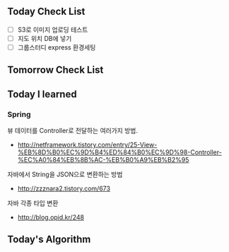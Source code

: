 ## Today Check List

- [ ] S3로 이미지 업로딩 테스트
- [ ] 지도 위치 DB에 넣기
- [ ] 그룹스터디 express 환경세팅

## Tomorrow Check List



## Today I learned

### Spring

뷰 데이터를 Controller로 전달하는 여러가지 방법.

* http://netframework.tistory.com/entry/25-View-%EB%8D%B0%EC%9D%B4%ED%84%B0%EC%9D%98-Controller-%EC%A0%84%EB%8B%AC-%EB%B0%A9%EB%B2%95

자바에서 String을 JSON으로 변환하는 방법

* http://zzznara2.tistory.com/673

자바 각종 타입 변환

* http://blog.opid.kr/248

## Today's Algorithm

